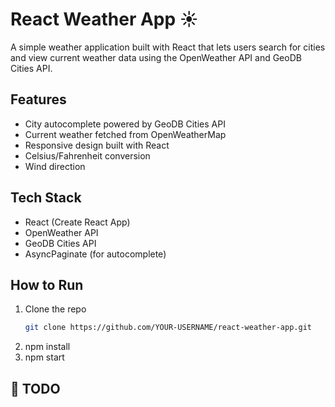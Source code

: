 # React Weather App ☀️

A simple weather application built with React that lets users search for cities 
and view current weather data using the OpenWeather API and GeoDB Cities API.

## Features
- City autocomplete powered by GeoDB Cities API
- Current weather fetched from OpenWeatherMap
- Responsive design built with React
- Celsius/Fahrenheit conversion
- Wind direction

## Tech Stack
- React (Create React App)
- OpenWeather API
- GeoDB Cities API
- AsyncPaginate (for autocomplete)

## How to Run
1. Clone the repo  
   ```bash
   git clone https://github.com/YOUR-USERNAME/react-weather-app.git
2. npm install
3. npm start 



## 📝 TODO


